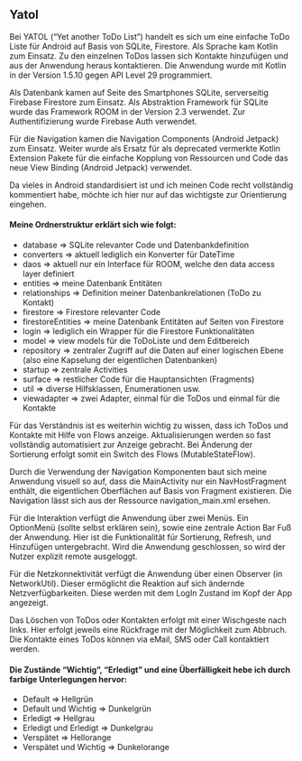 ## Yatol
Bei YATOL (“Yet another ToDo List”) handelt es sich um eine einfache ToDo Liste für Android auf Basis von SQLite, Firestore. Als 
Sprache kam Kotlin zum Einsatz. Zu den einzelnen ToDos lassen sich Kontakte hinzufügen und aus der Anwendung heraus kontaktieren. 
Die Anwendung wurde mit Kotlin in der Version 1.5.10 gegen API Level 29 programmiert.

Als Datenbank kamen auf Seite des Smartphones SQLite, serverseitig Firebase Firestore zum Einsatz. Als Abstraktion Framework für SQLite 
wurde das Framework ROOM in der Version 2.3 verwendet. Zur Authentifizierung wurde Firebase Auth verwendet.

Für die Navigation kamen die Navigation Components (Android Jetpack) zum Einsatz. Weiter wurde als Ersatz für als deprecated vermerkte Kotlin 
Extension Pakete für die einfache Kopplung von Ressourcen und Code das neue View Binding (Android Jetpack) verwendet.

Da vieles in Android standardisiert ist und ich meinen Code recht vollständig kommentiert habe, möchte ich hier nur auf das wichtigste zur 
Orientierung eingehen.

#### Meine Ordnerstruktur erklärt sich wie folgt:

- database ⇒ SQLite relevanter Code und Datenbankdefinition
- converters ⇒ aktuell lediglich ein Konverter für DateTime
- daos ⇒ aktuell nur ein Interface für ROOM, welche den data access layer definiert
- entities ⇒ meine Datenbank Entitäten
- relationships ⇒ Definition meiner Datenbankrelationen (ToDo zu Kontakt)
- firestore ⇒ Firestore relevanter Code
- firestoreEntities ⇒ meine Datenbank Entitäten auf Seiten von Firestore
- login ⇒ lediglich ein Wrapper für die Firestore Funktionalitäten
- model ⇒ view models für die ToDoListe und dem Editbereich
- repository ⇒ zentraler Zugriff auf die Daten auf einer logischen Ebene (also eine Kapselung der eigentlichen Datenbanken)
- startup ⇒  zentrale Activities
- surface ⇒  restlicher Code für die Hauptansichten (Fragments)
- util ⇒ diverse Hilfsklassen, Enumerationen usw.
- viewadapter ⇒ zwei Adapter, einmal für die ToDos und einmal für die Kontakte

Für das Verständnis ist es weiterhin wichtig zu wissen, dass ich ToDos und Kontakte mit Hilfe von Flows anzeige. Aktualisierungen werden so fast vollständig automatisiert zur Anzeige gebracht. Bei Änderung der Sortierung erfolgt somit ein Switch des Flows (MutableStateFlow).

Durch die Verwendung der Navigation Komponenten baut sich meine Anwendung visuell so auf, dass die MainActivity nur ein NavHostFragment enthält, die eigentlichen Oberflächen auf Basis von Fragment existieren. Die Navigation lässt sich aus der Ressource navigation_main.xml ersehen.

Für die Interaktion verfügt die Anwendung über zwei Menüs. Ein OptionMenü (sollte selbst erklären sein), sowie eine zentrale Action Bar Fuß der Anwendung. Hier ist die Funktionalität für Sortierung, Refresh, und Hinzufügen untergebracht. Wird die Anwendung geschlossen, so wird der Nutzer explizit remote ausgeloggt.

Für die Netzkonnektivität verfügt die Anwendung über einen Observer (in NetworkUtil). Dieser ermöglicht die Reaktion auf sich ändernde Netzverfügbarkeiten. Diese werden mit dem LogIn Zustand im Kopf der App angezeigt.

Das Löschen von ToDos oder Kontakten erfolgt mit einer Wischgeste nach links. Hier erfolgt jeweils eine Rückfrage mit der Möglichkeit zum Abbruch. Die Kontakte eines ToDos können via eMail, SMS oder Call kontaktiert werden.

#### Die Zustände “Wichtig”, “Erledigt” und eine Überfälligkeit hebe ich durch farbige Unterlegungen hervor:

- Default ⇒ Hellgrün
- Default und Wichtig ⇒ Dunkelgrün
- Erledigt ⇒ Hellgrau
- Erledigt und Erledigt ⇒ Dunkelgrau
- Verspätet ⇒ Hellorange
- Verspätet und Wichtig ⇒ Dunkelorange
